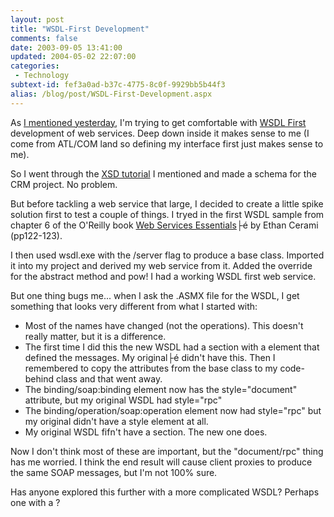 ```yaml
---
layout: post
title: "WSDL-First Development"
comments: false
date: 2003-09-05 13:41:00
updated: 2004-05-02 22:07:00
categories:
 - Technology
subtext-id: fef3a0ad-b37c-4775-8c0f-9929bb5b44f3
alias: /blog/post/WSDL-First-Development.aspx
---
```



As [I mentioned yesterday](http://www.peterprovost.org/weblog/PermaLink.aspx?guid=ba5115d0-b5f4-4887-8807-bae152b2692c), I'm trying to get comfortable with [WSDL First](http://www.capescience.com/articles/wsdlfirst/index.shtml) development of web services. Deep down inside it makes sense to me (I come from ATL/COM land so defining my interface first just makes sense to me).

So I went through the [XSD tutorial](http://www.xfront.com/xml-schema.html) I mentioned and made a schema for the CRM project. No problem.

But before tackling a web service that large, I decided to create a little spike solution first to test a couple of things. I tryed in the first WSDL sample from chapter 6 of the O'Reilly book [Web Services Essentials](http://www.amazon.com/exec/obidos/ASIN/0596002246/peterprovosto-20?dev-t=D68HUNXKLHS4J%26camp=2025%26link_code=xm2)├é by Ethan Cerami (pp122-123).

I then used wsdl.exe with the /server flag to produce a base class. Imported it into my project and derived my web service from it. Added the override for the abstract method and pow! I had a working WSDL first web service.

But one thing bugs me... when I ask the .ASMX file for the WSDL, I get something that looks very different from what I started with:

  * Most of the names have changed (not the operations). This doesn't really matter, but it is a difference. 
  * The first time I did this the new WSDL had a  section with a  element that defined the messages. My original├é didn't have this. Then I remembered to copy the attributes from the base class to my code-behind class and that went away. 
  * The binding/soap:binding element now has the style="document" attribute, but my original WSDL had style="rpc" 
  * The binding/operation/soap:operation element now had style="rpc" but my original didn't have a style element at all. 
  * My original WSDL fifn't have a  section. The new one does.

Now I don't think most of these are important, but the "document/rpc" thing has me worried. I think the end result will cause client proxies to produce the same SOAP messages, but I'm not 100% sure.

Has anyone explored this further with a more complicated WSDL? Perhaps one with a ?
